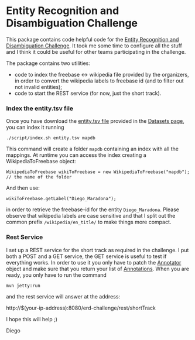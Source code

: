 Entity Recognition and Disambiguation Challenge
=============

This package contains code helpful code for the [Entity Recognition and Disambiguation Challenge](http://web-ngram.research.microsoft.com/erd2014). 
It took me some time to configure all the stuff and I think it could be useful for other teams participating in the challenge.  

The package contains two utilities: 

  * code to index the freebase <-> wikipedia file provided by the organizers, in order to convert the wikipedia labels to freebase id (and to filter out not invalid entities);
  * code to start the REST service (for now, just the short track).
  

### Index the entity.tsv file
  
Once you have download the [entity.tsv file](http://web-ngram.research.microsoft.com/erd2014/entity.tsv) provided in the [Datasets page](http://web-ngram.research.microsoft.com/erd2014/Datasets.aspx), you can index it running 

    ./script/index.sh entity.tsv mapdb

This command will create a folder `mapdb` containing an index with all the mappings. At runtime you can access 
the index creating a WikipediaToFreebase object:

    WikipediaToFreebase wikiToFreebase = new WikipediaToFreebase("mapdb"); // the name of the folder

And then use:

    wikiToFreebase.getLabel("Diego_Maradona");

in order to retrieve the freebase-id for the entity `Diego_Maradona`. Please observe that wikipedia labels are case sensitive and that I split 
out the common prefix `/wikipedia/en_title/`  to make things more compact. 

### Rest Service 

I set up a REST service for the short track as required in the challenge. I put both a POST and a GET service, the GET service is useful to test
if everything works. In order to use it you only have to patch the [Annotator](src/main/java/it/cnr/isti/hpc/erd/Annotator.java) object and 
make sure that you return your list of [Annotations](src/main/java/it/cnr/isti/hpc/erd/Annotation.java). When you are ready, you only have to 
run the command

    mvn jetty:run 

and the rest service will answer at the address:

   http://$(your-ip-address):8080/erd-challenge/rest/shortTrack
   
I hope this will help ;) 

Diego


